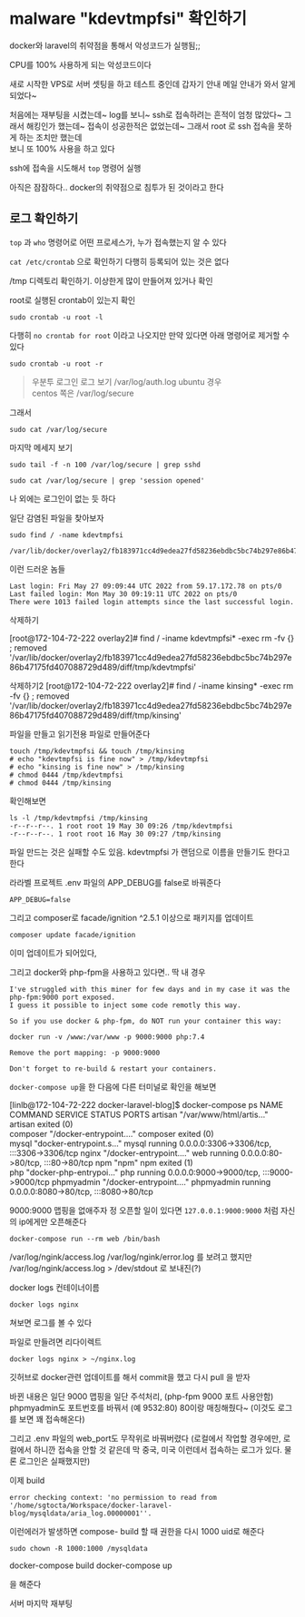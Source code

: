 # malware "kdevtmpfsi" 확인하기
docker와 laravel의 취약점을 통해서 악성코드가 실행됨;;   

CPU를 100% 사용하게 되는 악성코드이다 

새로 시작한 VPS로 서버 셋팅을 하고 테스트 중인데 갑자기 안내 메일 안내가 와서 알게되었다~

처음에는 재부팅을 시켰는데~ log를 보니~ ssh로 접속하려는 흔적이 엄청 많았다~
그래서 해킹인가 했는데~ 접속이 성공한적은 없었는데~ 그래서 root 로 ssh 접속을 못하게 하는 조치만 했는데  
보니 또 100% 사용을 하고 있다

ssh에 접속을 시도해서  `top`  명령어 실행

아직은 잠잠하다.. docker의 취약점으로 침투가 된 것이라고 한다


## 로그 확인하기

`top` 과 `who` 명령어로 어떤 프로세스가, 누가 접속했는지 알 수 있다





`cat /etc/crontab` 으로 확인하기
다행히 등록되어 있는 것은 없다

/tmp 디렉토리 확인하기. 이상한게 많이 만들어져 있거나 확인

root로 실행된 crontab이 있는지 확인
```
sudo crontab -u root -l
```
다행히 `no crontab for root` 이라고 나오지만 만약 있다면 아래 명령어로 제거할 수 있다

```
sudo crontab -u root -r
```


> 우분투 로그인 로그 보기 
/var/log/auth.log ubuntu 경우   
centos 쪽은 /var/log/secure

그래서
```
sudo cat /var/log/secure
```

마지막 메세지 보기
```
sudo tail -f -n 100 /var/log/secure | grep sshd
```

```
sudo cat /var/log/secure | grep 'session opened'
```

나 외에는 로그인이 없는 듯 하다


일단 감염된 파일을 찾아보자
```
sudo find / -name kdevtmpfsi
```


```
/var/lib/docker/overlay2/fb183971cc4d9edea27fd58236ebdbc5bc74b297e86b47175fd407088729d489/diff/tmp/kdevtmpfsi
```



이런 드러운 놈들
```
Last login: Fri May 27 09:09:44 UTC 2022 from 59.17.172.78 on pts/0
Last failed login: Mon May 30 09:19:11 UTC 2022 on pts/0
There were 1013 failed login attempts since the last successful login.
```

삭제하기

[root@172-104-72-222 overlay2]# find / -iname kdevtmpfsi* -exec rm -fv {} \;
removed '/var/lib/docker/overlay2/fb183971cc4d9edea27fd58236ebdbc5bc74b297e86b47175fd407088729d489/diff/tmp/kdevtmpfsi'

삭제하기2
[root@172-104-72-222 overlay2]# find / -iname kinsing* -exec rm -fv {} \;
removed '/var/lib/docker/overlay2/fb183971cc4d9edea27fd58236ebdbc5bc74b297e86b47175fd407088729d489/diff/tmp/kinsing'


파일을 만들고 읽기전용 파일로 만들어준다
```
touch /tmp/kdevtmpfsi && touch /tmp/kinsing
# echo "kdevtmpfsi is fine now" > /tmp/kdevtmpfsi
# echo "kinsing is fine now" > /tmp/kinsing
# chmod 0444 /tmp/kdevtmpfsi
# chmod 0444 /tmp/kinsing
```

확인해보면 
```
ls -l /tmp/kdevtmpfsi /tmp/kinsing 
-r--r--r--. 1 root root 19 May 30 09:26 /tmp/kdevtmpfsi
-r--r--r--. 1 root root 16 May 30 09:27 /tmp/kinsing
```

파일 만드는 것은 실패할 수도 있음. kdevtmpfsi 가 랜덤으로 이름을 만들기도 한다고 한다


라라벨 프로젝트 .env 파일의 APP_DEBUG를 false로 바꿔준다
```
APP_DEBUG=false
```

그리고 composer로 facade/ignition   ^2.5.1 이상으로 패키지를 업데이트  
```
composer update facade/ignition
```
이미 업데이트가 되어있다,


그리고 docker와 php-fpm을 사용하고 있다면.. 딱 내 경우
```
I've struggled with this miner for few days and in my case it was the php-fpm:9000 port exposed.
I guess it possible to inject some code remotly this way.

So if you use docker & php-fpm, do NOT run your container this way:

docker run -v /www:/var/www -p 9000:9000 php:7.4

Remove the port mapping: -p 9000:9000

Don't forget to re-build & restart your containers.
```

`docker-compose up`을 한 다음에 다른 터미널로 확인을 해보면

[linlb@172-104-72-222 docker-laravel-blog]$ docker-compose ps
NAME                COMMAND                  SERVICE             STATUS              PORTS
artisan             "/var/www/html/artis…"   artisan             exited (0)          
composer            "/docker-entrypoint.…"   composer            exited (0)          
mysql               "docker-entrypoint.s…"   mysql               running             0.0.0.0:3306->3306/tcp, :::3306->3306/tcp
nginx               "/docker-entrypoint.…"   web                 running             0.0.0.0:80->80/tcp, :::80->80/tcp
npm                 "npm"                    npm                 exited (1)          
php                 "docker-php-entrypoi…"   php                 running             0.0.0.0:9000->9000/tcp, :::9000->9000/tcp
phpmyadmin          "/docker-entrypoint.…"   phpmyadmin          running             0.0.0.0:8080->80/tcp, :::8080->80/tcp

9000:9000 맵핑을 없애주자
정 오픈할 일이 있다면 `127.0.0.1:9000:9000` 처럼 자신의 ip에게만 오픈해준다

```
docker-compose run --rm web /bin/bash
```

/var/log/ngink/access.log
/var/log/ngink/error.log
를 보려고 했지만 /var/log/ngink/access.log > /dev/stdout 
로 보내진(?)

docker logs 컨테이너이름
```
docker logs nginx
```
쳐보면 로그를 볼 수 있다

파일로 만들려면 리다이렉트
```
docker logs nginx > ~/nginx.log
```


깃허브로 docker관련 업데이트를 해서 commit을 했고 다시 pull 을 받자

바뀐 내용은 
일단 9000 맵핑을 일단 주석처리, (php-fpm 9000 포트 사용안함)
phpmyadmin도 포트번호를 바꿔서 (예 9532:80) 80이랑 매칭해줬다~ (이것도 로그를 보면 꽤 접속해온다)

그리고 .env 파일의 web_port도 무작위로 바꿔버렸다 (로컬에서 작업할 경우에만, 로컬에서 하니깐 접속을 안할 것 같은데 막 중국, 미국 이런데서 접속하는 로그가 있다. 물론 로그인은 실패했지만)

이제 build
```
error checking context: 'no permission to read from '/home/sgtocta/Workspace/docker-laravel-blog/mysqldata/aria_log.00000001''.
```
이런에러가 발생하면 compose- build 할 때 
권한을 다시 1000 uid로 해준다

```
sudo chown -R 1000:1000 /mysqldata
```

docker-compose build
docker-compose up

을 해준다

서버 마지막 재부팅






